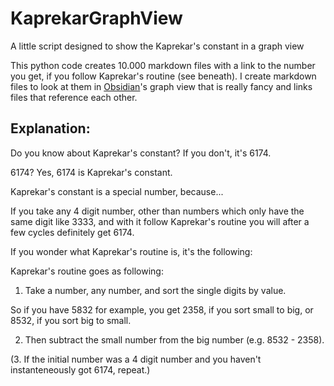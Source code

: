 # KaprekarGraphView
 A little script designed to show the Kaprekar's constant in a graph view

This python code creates 10.000 markdown files with a link to the number you get, if you follow Kaprekar's routine (see beneath). I create markdown files to look at them in [Obsidian](obsidian.md)'s graph view that is really fancy and links files that reference each other.


Explanation:
---
 Do you know about Kaprekar's constant? If you don't, it's 6174.

 6174? Yes, 6174 is Kaprekar's constant.

 Kaprekar's constant is a special number, because...

 

If you take any 4 digit number, other than numbers which only have the same digit like 3333, and with it follow Kaprekar's routine you will after a few cycles definitely get 6174.

If you wonder what Kaprekar's routine is, it's the following:


Kaprekar's routine goes as following:

1. Take a number, any number, and sort the single digits by value.

So if you have 5832 for example, you get 2358, if you sort small to big, or 8532, if you sort big to small.

2. Then subtract the small number from the big number (e.g. 8532 - 2358).

(3. If the initial number was a 4 digit number and you haven't instanteneously got 6174, repeat.)
